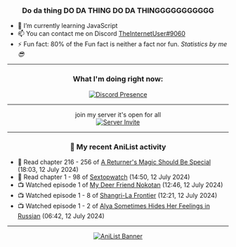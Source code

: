 <div align="center">

### Do da thing DO DA THING DO DA THINGGGGGGGGGGG
</div>

- 🌱 I’m currently learning JavaScript
- 📫 You can contact me on Discord [TheInternetUser#9060](https://discord.com/users/534117072796385300)
- ⚡ Fun fact: 80% of the Fun fact is neither a fact nor fun. _Statistics by me 😎_
<hr>

<div align="center">

### What I'm doing right now:
[![Discord Presence](https://lanyard.cnrad.dev/api/534117072796385300)](https://discord.com/users/534117072796385300)
<hr>

join my server it's open for all <br>
[![Server Invite](https://invidget.switchblade.xyz/bfYgVHxrSs)](https://discord.gg/bfYgVHxrSs)

<hr>
  
### 🌸 My recent AniList activity

</div>

<!-- ANILIST_ACTIVITY:start -->

-   📖 Read chapter 216 - 256 of [A Returner's Magic Should Be Special](https://anilist.co/manga/105393) (18:03, 12 July 2024)
-   📖 Read chapter 1 - 98 of [Sextopwatch](https://anilist.co/manga/152411) (14:50, 12 July 2024)
-   📺 Watched episode 1 of [My Deer Friend Nokotan](https://anilist.co/anime/175977) (12:46, 12 July 2024)
-   📺 Watched episode 1 - 8 of [Shangri-La Frontier](https://anilist.co/anime/151970) (12:21, 12 July 2024)
-   📺 Watched episode 1 - 2 of [Alya Sometimes Hides Her Feelings in Russian](https://anilist.co/anime/162804) (06:42, 12 July 2024)

<!-- ANILIST_ACTIVITY:end -->
<hr>

<div align="center">

[![AniList Banner](https://img.anili.st/User/929966)](https://anilist.co/user/TheInternetUser)

<!-- ![Profile views](https://gpvc.arturio.dev/TheInternetUse7) Since 2023-01-09 -->
<br>


</div>
